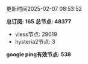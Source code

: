更新时间2025-02-07 08:53:52

**总订阅: 165**
**总节点: 48377**
- vless节点: 29019
- hysteria2节点: 3

**google ping有效节点: 538**
